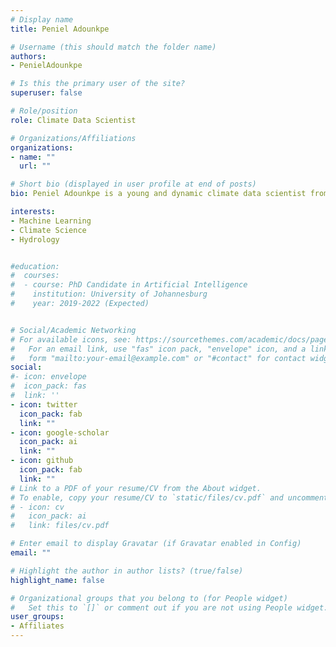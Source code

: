 ```yaml
---
# Display name
title: Peniel Adounkpe

# Username (this should match the folder name)
authors:
- PenielAdounkpe

# Is this the primary user of the site?
superuser: false

# Role/position
role: Climate Data Scientist

# Organizations/Affiliations
organizations:
- name: ""
  url: ""

# Short bio (displayed in user profile at end of posts)
bio: Peniel Adounkpe is a young and dynamic climate data scientist from Cotonou, Benin. He is a recent graduate of the Master Research Program in Informatics for Climate Change from Université Joseph Ki-Zerbo (Ouagadougou, Burkina Faso) partnered with WASCAL (West African Science Service Centre on Climate Change and Adapted Land Use). He is currently an intern at YoU-CAN (Youth UNESCO Climate Action Network). Peniel is a hydrologist at root, a cartographer by passion and a climate data scientist by commitment to providing solutions to one of our greatest generational challenges: climate change. His goal is to apply new technologies (GIS & AI) to clearly apprehend and propose adapted solutions to climate and water-related challenge

interests:
- Machine Learning
- Climate Science
- Hydrology


#education:
#  courses:
#  - course: PhD Candidate in Artificial Intelligence
#    institution: University of Johannesburg
#    year: 2019-2022 (Expected)


# Social/Academic Networking
# For available icons, see: https://sourcethemes.com/academic/docs/page-builder/#icons
#   For an email link, use "fas" icon pack, "envelope" icon, and a link in the
#   form "mailto:your-email@example.com" or "#contact" for contact widget.
social:
#- icon: envelope
#  icon_pack: fas
#  link: ''
- icon: twitter
  icon_pack: fab
  link: ""
- icon: google-scholar
  icon_pack: ai
  link: ""
- icon: github
  icon_pack: fab
  link: ""
# Link to a PDF of your resume/CV from the About widget.
# To enable, copy your resume/CV to `static/files/cv.pdf` and uncomment the lines below.
# - icon: cv
#   icon_pack: ai
#   link: files/cv.pdf

# Enter email to display Gravatar (if Gravatar enabled in Config)
email: ""

# Highlight the author in author lists? (true/false)
highlight_name: false

# Organizational groups that you belong to (for People widget)
#   Set this to `[]` or comment out if you are not using People widget.
user_groups:
- Affiliates
---
```

